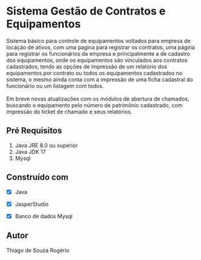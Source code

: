 #  Sistema Gestão de Contratos e Equipamentos 

Sistema básico para controle de equipamentos voltados para empresa de locação de ativos, com uma pagina para registrar os contratos, uma página para registrar os funcionários da empresa e principalmente a de cadastro dos equipamentos, onde os equipamentos são vinculados aos contratos cadastrados, tendo as opções de impressão de um relatório dos equipamentos por contrato ou todos os equipamentos cadastrados no sistema, o mesmo ainda conta com a impressão de uma ficha cadastral do funcionário ou um listagem com todos.
<br><br>
Em breve novas atualizações com os módulos de abertura de chamados, buscando o equipamento pelo número de patrimônio cadastrado, com impressão do ticket de chamado e seus relatórios.

## Pré Requisitos

1. Java JRE 8.0 ou superior
2. Java JDK 17
3. Mysql


## Construído com 

- [x]  Java
- [x]  JasperStudio
- [x]  Banco de dados Mysql


## Autor

Thiago de Souza Rogério





